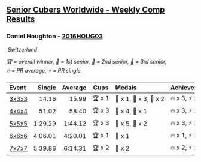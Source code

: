 <style>table {white-space: nowrap;}</style>
<link rel="stylesheet" type="text/css" href="/scw-comp/css/flags.css" />

## [Senior Cubers Worldwide - Weekly Comp Results](/scw-comp/results/)
### Daniel Houghton - [2016HOUG03](https://www.worldcubeassociation.org/persons/2016HOUG03)

<i class="flag flag-CH" />&nbsp;Switzerland

<span style="white-space: nowrap;">🏆 = overall winner</span>, <span style="white-space: nowrap;">🥇 = 1st senior</span>, <span style="white-space: nowrap;">🥈 = 2nd senior</span>, <span style="white-space: nowrap;">🥉 = 3rd senior</span>, <span style="white-space: nowrap;">🔥 = PR average</span>, <span style="white-space: nowrap;">⚡ = PR single</span>.

| Event | Single | Average | Cups | Medals | Achievements|
| :-- | --: | --: | :--: | :-- | :-- |
| [3x3x3](333.md) | 14.16 | 15.99 | 🏆 x 1 | 🥇 x 1, 🥈 x 3, 🥉 x 2 | 🔥 x 3, ⚡ x 4 |
| [4x4x4](444.md) | 51.02 | 58.40 | 🏆 x 3 | 🥇 x 4, 🥈 x 1 | 🔥 x 3, ⚡ x 2 |
| [5x5x5](555.md) | 1:29.29 | 1:44.12 | 🏆 x 3 | 🥇 x 5, 🥈 x 2 | 🔥 x 3, ⚡ x 2 |
| [6x6x6](666.md) | 4:06.01 | 4:20.01 | 🏆 x 1 | 🥇 x 1 | 🔥 x 1, ⚡ x 1 |
| [7x7x7](777.md) | 5:39.86 | 6:14.31 | 🏆 x 2 | 🥇 x 2 | 🔥 x 2, ⚡ x 2 |

<!-- Global site tag (gtag.js) - Google Analytics -->
<script async src="https://www.googletagmanager.com/gtag/js?id=UA-86348435-3"></script>
<script>window.dataLayer = window.dataLayer || []; function gtag() {dataLayer.push(arguments);} gtag('js', new Date()); gtag('config', 'UA-86348435-3');</script>
